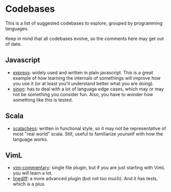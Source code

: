 # Codebases

This is a list of suggested codebases to explore, grouped by programming
languages.

Keep in mind that all codebases evolve, so the comments here may get out of
date.

## Javascript

- [express](https://github.com/expressjs/express): widely used and written in
  plain javascript. This is a great example of how learning the internals of
  somethings will improve how you use it (or at least you'll understand
  better what you are doing).
- [sinon](https://github.com/sinonjs/sinon): has to deal with a lot of language
  edge cases, which may or may not be something you consider fun. Also, you have
  to wonder how something like this is tested.

## Scala

- [scalachess](https://github.com/ornicar/scalachess): written in functional
  style, so it may not be representative of most "real world" scala. Still,
  useful to familiarize yourself with how the language works.

## VimL

- [vim-commentary](https://github.com/tpope/vim-commentary): single file plugin,
  but if you are just starting with VimL you will learn a lot.
- [linediff](https://github.com/AndrewRadev/linediff.vim): a more advanced
  plugin (but not too much). And it has tests, which is a plus.
